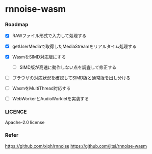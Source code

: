 # rnnoise-wasm

### Roadmap
- [x] RAWファイル形式で入力して処理する
- [x] getUserMediaで取得したMediaStreamをリアルタイム処理する
- [x] WasmをSIMD対応版にする
  - [ ] SIMD版が高速に動作しない点を調査して修正する
- [ ] ブラウザの対応状況を確認してSIMD版と通常版を出し分ける
- [ ] WasmをMultiThread対応する
- [ ] WebWorkerとAudioWorkletを実装する


### LICENCE
 Apache-2.0 license


### Refer
https://github.com/xiph/rnnoise
https://github.com/jitsi/rnnoise-wasm
